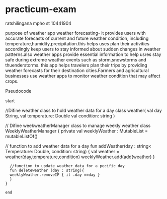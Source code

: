 # practicum-exam

ratshilingana mpho
st 10441904




purpose of weather app
weather forecasting- it provides users with accurate forecasts of current and future weather condition, including temperature,humidity,precipitation.this helps uses plan their activities accordingly
keep users to stay informed about sudden changes in weather patterns.also weather apps provide essential information to help usres stay safe during extreme weather events such as storm,snowstorms and thuenderstorms.
this app helps travelers plan their trips by providing weather forecasts for their destination cities.Farmers and agricultural businesses use weather apps to monitor weather condition that may affect crops.

Pseudocode

 start 

 //Difine weather class to hold weather data for a day 
 class weather(
    val day String,
    val temperature: Double
    val condition: string
    )

 // Difine weekweatherManager class to manage weekly weather
    class WeeklyWeatherManager {
   private val weeklyWeather : MutableList<Weather> = mutableListOf()

// function to add weather data for a day
       fun addWeather(day : string< Temperature: Double, condition: string) {
       val weather = weather(day,temperature,condition)
 weeklyWeather.add(add(weather)
      }
    
      //function to update weather data for a pecific day
      fun deleteweather (day : string){
      weeklyWeather.removeIF { it .day ==day }
      }
    }
   
    end
  


